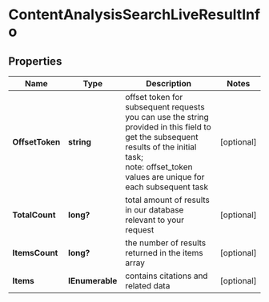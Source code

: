 # ContentAnalysisSearchLiveResultInfo


## Properties

| Name | Type | Description | Notes |
|------------ | ------------- | ------------- | -------------|
**OffsetToken** | **string** | offset token for subsequent requests<br>you can use the string provided in this field to get the subsequent results of the initial task;<br>note: offset_token values are unique for each subsequent task |[optional]|
**TotalCount** | **long?** | total amount of results in our database relevant to your request |[optional]|
**ItemsCount** | **long?** | the number of results returned in the items array |[optional]|
**Items** | **IEnumerable<ContentAnalysisSearchLiveItem>** | contains citations and related data |[optional]|